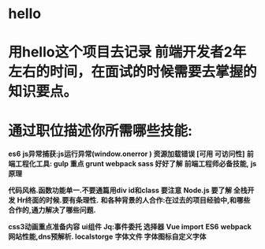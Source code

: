 # hello
# 用hello这个项目去记录 前端开发者2年左右的时间，在面试的时候需要去掌握的知识要点。
# 通过职位描述你所需哪些技能:
**es6** 
**js异常捕获:js运行异常(window.onerror ) 资源加载错误 [可用 可访问性]**
**前端工程化工具: gulp 重点 grunt  webpack sass 好好了解 前端工程师必备技能,**
**js原理**

**代码风格.函数功能单一.不要通篇用div id和class 要注意**
**Node.js 要了解   全栈开发**
**Hr终面的时候.要有条理性.**
**和各种背景的人合作:在过去的项目经验中,和哪些合作的,通力解决了哪些问题.**

**css3动画重点准备内容**
**ui组件**
**Jq:事件委托 选择器**
**Vue   import**
**ES6**
**webpack**
**网站性能,dns预解析. localstorge**
**字体文件 字体图标自定义字体**